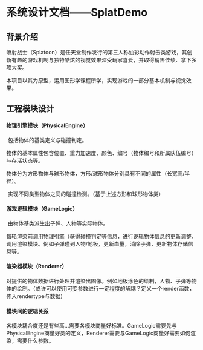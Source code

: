 # 系统设计文档——SplatDemo

## 背景介绍

​	喷射战士（Splatoon）是任天堂制作发行的第三人称油彩动作射击类游戏，其创新有趣的游戏机制与独特酷炫的视觉效果深受玩家喜爱，并取得销售佳绩、拿下多项大奖。

​	本项目以其为原型，运用图形学课程所学，实现游戏的一部分基本机制与视觉效果。







## 工程模块设计

#### 物理引擎模块（PhysicalEngine）

​	包括物体的基类定义与碰撞判定。

​	物体的基本属性包含位置、重力加速度、颜色、编号（物体编号和所属队伍编号）与存活状态等。

​	物体分为方形物体与球形物体，方形/球形物体分别具有不同的属性（长宽高/半径）。

​	实现不同类型物体之间的碰撞检测。（基于上述方形和球形物体类）

#### 游戏逻辑模块（GameLogic）

​	由物体基类派生出子弹、人物等实际物体。

​	每轮渲染前调用物理引擎（获得碰撞判定等信息，进行逻辑物体信息的更新调整，调用渲染模块。例如子弹碰到人物/地板，更新血量，消除子弹，更新物体存储信息等。

#### 渲染器模块（Renderer）

对提供的物体数据进行处理并渲染出图像。例如地板涂色的绘制，人物、子弹等物体的绘制。（或许可以使用可变参数进行一定程度的解耦？定义一个render函数，传入rendertype与数据）

#### 模块间的逻辑关系

各模块耦合度还是有些高…需要各模块商量好标准。GameLogic需要先与PhysicalEngine商量好类的定义，Renderer需要与GameLogic商量好需要如何渲染，需要什么参数。